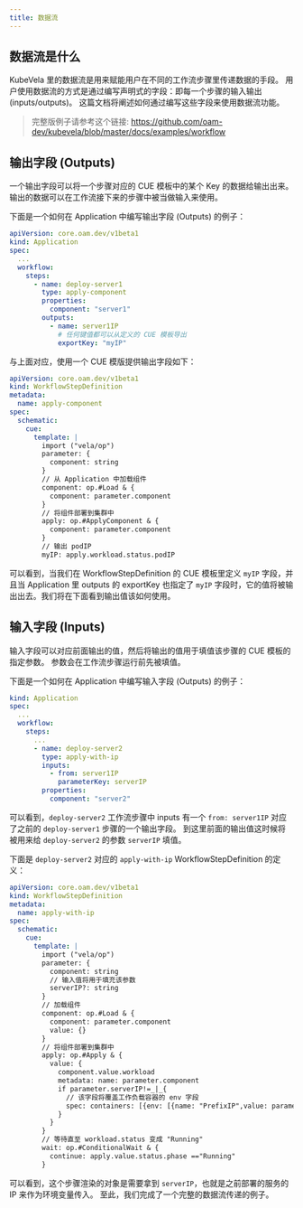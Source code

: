 ```yaml
---
title: 数据流
---
```


## 数据流是什么

KubeVela 里的数据流是用来赋能用户在不同的工作流步骤里传递数据的手段。
用户使用数据流的方式是通过编写声明式的字段：即每一个步骤的输入输出 (inputs/outputs)。
这篇文档将阐述如何通过编写这些字段来使用数据流功能。

> 完整版例子请参考这个链接: https://github.com/oam-dev/kubevela/blob/master/docs/examples/workflow

## 输出字段 (Outputs)

一个输出字段可以将一个步骤对应的 CUE 模板中的某个 Key 的数据给输出出来。
输出的数据可以在工作流接下来的步骤中被当做输入来使用。

下面是一个如何在 Application 中编写输出字段 (Outputs) 的例子：

```yaml
apiVersion: core.oam.dev/v1beta1
kind: Application
spec:
  ...
  workflow:
    steps:
      - name: deploy-server1
        type: apply-component
        properties:
          component: "server1"
        outputs:
          - name: server1IP
            # 任何键值都可以从定义的 CUE 模板导出
            exportKey: "myIP"
```

与上面对应，使用一个 CUE 模版提供输出字段如下：

```yaml
apiVersion: core.oam.dev/v1beta1
kind: WorkflowStepDefinition
metadata:
  name: apply-component
spec:
  schematic:
    cue:
      template: |
        import ("vela/op")
        parameter: {
          component: string
        }
        // 从 Application 中加载组件
        component: op.#Load & {
          component: parameter.component
        }
        // 将组件部署到集群中
        apply: op.#ApplyComponent & {
          component: parameter.component
        }
        // 输出 podIP
        myIP: apply.workload.status.podIP
```

可以看到，当我们在 WorkflowStepDefinition 的 CUE 模板里定义 `myIP` 字段，并且当 Application 里 outputs 的 exportKey 也指定了 `myIP` 字段时，它的值将被输出出去。我们将在下面看到输出值该如何使用。

## 输入字段 (Inputs)

输入字段可以对应前面输出的值，然后将输出的值用于填值该步骤的 CUE 模板的指定参数。
参数会在工作流步骤运行前先被填值。

下面是一个如何在 Application 中编写输入字段 (Outputs) 的例子：

```yaml
kind: Application
spec:
  ...
  workflow:
    steps:
      ...
      - name: deploy-server2
        type: apply-with-ip
        inputs:
          - from: server1IP
            parameterKey: serverIP
        properties:
          component: "server2"
```

可以看到，`deploy-server2` 工作流步骤中 inputs 有一个 `from: server1IP` 对应了之前的 `deploy-server1` 步骤的一个输出字段。
到这里前面的输出值这时候将被用来给 `deploy-server2` 的参数 `serverIP` 填值。

下面是 `deploy-server2` 对应的 `apply-with-ip` WorkflowStepDefinition 的定义：

```yaml
apiVersion: core.oam.dev/v1beta1
kind: WorkflowStepDefinition
metadata:
  name: apply-with-ip
spec:
  schematic:
    cue:
      template: |
        import ("vela/op")
        parameter: {
          component: string
          // 输入值将用于填充该参数
          serverIP?: string
        }
        // 加载组件
        component: op.#Load & {
          component: parameter.component
          value: {}
        }
        // 将组件部署到集群中
        apply: op.#Apply & {
          value: {
            component.value.workload
            metadata: name: parameter.component
            if parameter.serverIP!=_|_{
              // 该字段将覆盖工作负载容器的 env 字段
              spec: containers: [{env: [{name: "PrefixIP",value: parameter.serverIP}]}]
            }
          }
        }
        // 等待直至 workload.status 变成 "Running"
        wait: op.#ConditionalWait & {
          continue: apply.value.status.phase =="Running"
        }
```

可以看到，这个步骤渲染的对象是需要拿到 `serverIP`，也就是之前部署的服务的 IP 来作为环境变量传入。
至此，我们完成了一个完整的数据流传递的例子。
